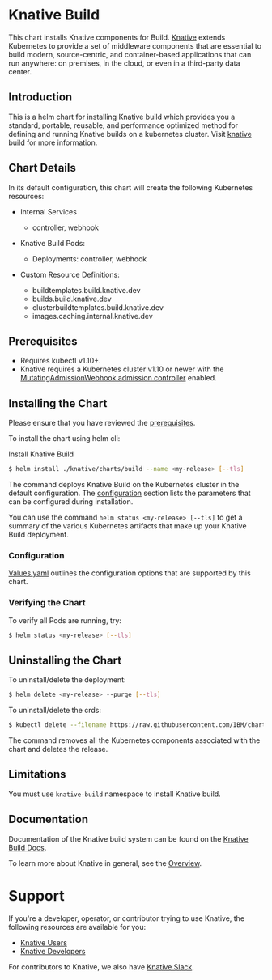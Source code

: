 # Knative Build

This chart installs Knative components for Build.
[Knative](https://github.com/knative/) extends Kubernetes to provide a set of middleware components that are essential to build modern, source-centric, and container-based applications that can run anywhere: on premises, in the cloud, or even in a third-party data center.

## Introduction

This is a helm chart for installing Knative build which provides you a standard, portable, reusable, and performance optimized method for defining and running Knative builds on a kubernetes cluster. Visit [knative build](https://github.com/knative/build/blob/master/README.md) for more information.

## Chart Details

In its default configuration, this chart will create the following Kubernetes resources:

- Internal Services
    - controller, webhook

- Knative Build Pods:
    - Deployments: controller, webhook

- Custom Resource Definitions:
    - buildtemplates.build.knative.dev
    - builds.build.knative.dev
    - clusterbuildtemplates.build.knative.dev
    - images.caching.internal.knative.dev

## Prerequisites
- Requires kubectl v1.10+.
- Knative requires a Kubernetes cluster v1.10 or newer with the
[MutatingAdmissionWebhook admission controller](https://kubernetes.io/docs/reference/access-authn-authz/admission-controllers/#how-do-i-turn-on-an-admission-controller)
enabled.

## Installing the Chart

Please ensure that you have reviewed the [prerequisites](#prerequisites).

To install the chart using helm cli:

Install Knative Build
```bash
$ helm install ./knative/charts/build --name <my-release> [--tls]
```

The command deploys Knative Build on the Kubernetes cluster in the default configuration.  The [configuration](#configuration) section lists the parameters that can be configured during installation.

You can use the command ```helm status <my-release> [--tls]``` to get a summary of the various Kubernetes artifacts that make up your Knative Build deployment.

### Configuration

[Values.yaml](./values.yaml) outlines the configuration options that are supported by this chart.

### Verifying the Chart

To verify all Pods are running, try:
```bash
$ helm status <my-release> [--tls]
```

## Uninstalling the Chart

To uninstall/delete the deployment:
```bash
$ helm delete <my-release> --purge [--tls]
```

To uninstall/delete the crds:
```bash
$ kubectl delete --filename https://raw.githubusercontent.com/IBM/charts/master/community/knative/all-crds.yaml
```

The command removes all the Kubernetes components associated with the chart and deletes the release.

## Limitations

You must use `knative-build` namespace to install Knative build.

## Documentation

Documentation of the Knative build system can be found on the [Knative Build Docs](https://github.com/knative/build/blob/master/README.md).

To learn more about Knative in general, see the [Overview](https://github.com/knative/docs/blob/master/README.md).

# Support

If you're a developer, operator, or contributor trying to use Knative, the
following resources are available for you:

- [Knative Users](https://groups.google.com/forum/#!forum/knative-users)
- [Knative Developers](https://groups.google.com/forum/#!forum/knative-dev)

For contributors to Knative, we also have [Knative Slack](https://slack.knative.dev).

